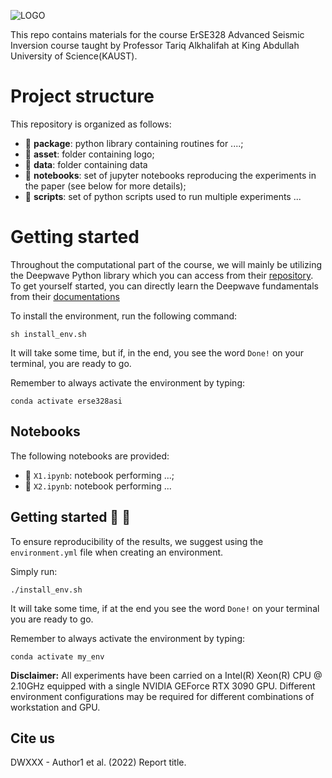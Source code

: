 ![LOGO](https://github.com/DeepWave-Kaust/Project-Template/blob/main/asset/logo.png)

This repo contains materials for the course ErSE328 Advanced Seismic Inversion course taught by Professor Tariq Alkhalifah at King Abdullah University of Science(KAUST).


# Project structure
This repository is organized as follows:

* :open_file_folder: **package**: python library containing routines for ....;
* :open_file_folder: **asset**: folder containing logo;
* :open_file_folder: **data**: folder containing data 
* :open_file_folder: **notebooks**: set of jupyter notebooks reproducing the experiments in the paper (see below for more details);
* :open_file_folder: **scripts**: set of python scripts used to run multiple experiments ...
  
# Getting started

Throughout the computational part of the course, we will mainly be utilizing the Deepwave Python library which you can access from their [repository](https://github.com/ar4/deepwave?tab=readme-ov-file). To get yourself started, you can directly learn the Deepwave fundamentals from their [documentations](https://ausargeo.com/deepwave/)

To install the environment, run the following command:
```
sh install_env.sh
```
It will take some time, but if, in the end, you see the word `Done!` on your terminal, you are ready to go. 

Remember to always activate the environment by typing:
```
conda activate erse328asi
```
## Notebooks
The following notebooks are provided:

- :orange_book: ``X1.ipynb``: notebook performing ...;
- :orange_book: ``X2.ipynb``: notebook performing ...


## Getting started :space_invader: :robot:
To ensure reproducibility of the results, we suggest using the `environment.yml` file when creating an environment.

Simply run:
```
./install_env.sh
```
It will take some time, if at the end you see the word `Done!` on your terminal you are ready to go. 

Remember to always activate the environment by typing:
```
conda activate my_env
```

**Disclaimer:** All experiments have been carried on a Intel(R) Xeon(R) CPU @ 2.10GHz equipped with a single NVIDIA GEForce RTX 3090 GPU. Different environment 
configurations may be required for different combinations of workstation and GPU.

## Cite us 
DWXXX - Author1 et al. (2022) Report title.

